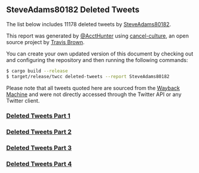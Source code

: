 ## SteveAdams80182 Deleted Tweets
The list below includes 11178 deleted tweets by
[SteveAdams80182](https://twitter.com/SteveAdams80182).


This report was generated by [@AcctHunter](https://twitter.com/accthunter) using [cancel-culture](https://github.com/travisbrown/cancel-culture),
an open source project by [Travis Brown](https://twitter.com/travisbrown).

You can create your own updated version of this document by checking out and configuring the
repository and then running the following commands:

```bash
$ cargo build --release
$ target/release/twcc deleted-tweets --report SteveAdams80182
```

Please note that all tweets quoted here are sourced from the
[Wayback Machine](https://web.archive.org) and were not directly accessed through the Twitter API or
any Twitter client.
### [Deleted Tweets Part 1](Accounts/SteveAdams80182-202208191715-deleted-part1.md)  
### [Deleted Tweets Part 2](Accounts/SteveAdams80182-202208191715-deleted-part2.md)  
### [Deleted Tweets Part 3](Accounts/SteveAdams80182-202208191715-deleted-part3.md)  
### [Deleted Tweets Part 4](Accounts/SteveAdams80182-202208191715-deleted-part4.md)  
